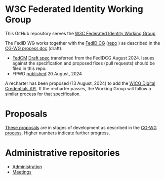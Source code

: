 # W3C Federated Identity Working Group

This GitHub repository serves the [W3C Federated Identity Working Group](https://www.w3.org/groups/wg/fedid/). 

The FedID WG works together with the [FedID CG](https://www.w3.org/community/fed-id/) ([repo](https://github.com/fedidcg/) ) as described in the [CG-WG process doc](https://github.com/w3c-fedid/Administration/blob/main/proposals-CG-WG.md) (draft). 

* [FedCM](https://github.com/w3c-fedid/FedCM) [Draft spec](https://w3c-fedid.github.io/FedCM/)  transferred from the FedIDCG August 2024. Issues against the specification and proposed fixes (pull requests) should be filed in this repo.
* FPWD [published](https://www.w3.org/TR/fedcm/) 20 August, 2024

A recharter has been proposed (13 August, 2024) to add the [WICG Digital Credentials API](https://github.com/WICG/digital-credentials). If the recharter passes, the Working Group will follow a similar process for that specification.

# Proposals

[These proposals](https://github.com/w3c-fedid/FedCM/wiki/Status-of-FPWD%E2%80%90identified-Issues) are in stages of development as described in the [CG-WG process](https://github.com/w3c-fedid/Administration/blob/main/proposals-CG-WG.md). Higher numbers indicate further progress.

# Administrative repositories

* [Administration](https://github.com/w3c-fedid/Administration)
* [Meetings](https://github.com/w3c-fedid/meetings)


<!--

**Here are some ideas to get you started:**

🙋‍♀️ A short introduction - what is your organization all about?
🌈 Contribution guidelines - how can the community get involved?
👩‍💻 Useful resources - where can the community find your docs? Is there anything else the community should know?
🍿 Fun facts - what does your team eat for breakfast?
🧙 Remember, you can do mighty things with the power of [Markdown](https://docs.github.com/github/writing-on-github/getting-started-with-writing-and-formatting-on-github/basic-writing-and-formatting-syntax)
-->
